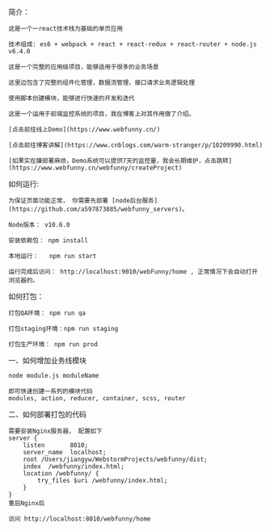 简介：

    这是一个一react技术栈为基础的单页应用
    
    技术组成: es6 + webpack + react + react-redux + react-router + node.js v6.4.0
    
    这是一个完整的应用级项目，能够适用于很多的业务场景
    
    这里边包含了完整的组件化管理，数据流管理，接口请求业务逻辑处理
    
    使用脚本创建模块，能够进行快速的开发和迭代
    
    这是一个运用于前端监控系统的项目，我在博客上对其作用做了介绍。

    [点击前往线上Demo](https://www.webfunny.cn/)

    [点击前往博客讲解](https://www.cnblogs.com/warm-stranger/p/10209990.html)    

    [如果实在嫌部署麻烦，Demo系统可以提供7天的监控量，我会长期维护，点击跳转](https://www.webfunny.cn/webfunny/createProject)

如何运行:
    
    为保证页面功能正常， 你需要先部署 [node后台服务](https://github.com/a597873885/webfunny_servers)。 
    
    Node版本： v10.6.0

    安装依赖包： npm install

    本地运行：   npm run start

    运行完成后访问： http://localhost:9010/webFunny/home , 正常情况下会自动打开浏览器的。


如何打包：

    打包QA环境： npm run qa

    打包staging环境：npm run staging

    打包生产环境： npm run prod



一、如何增加业务线模块

    node module.js moduleName 
    
    即可快速创建一系列的模块代码
    modules, action, reducer, container, scss, router
    
二、如何部署打包的代码

    需要安装Nginx服务器， 配置如下
    server {
        listen       8010;
        server_name  localhost;
        root /Users/jiangyw/WebstormProjects/webfunny/dist;
        index  /webfunny/index.html;
        location /webfunny/ {
            try_files $uri /webfunny/index.html;
        }
    }
    重启Nginx后
    
    访问 http://localhost:8010/webfunny/home 
    




















    
